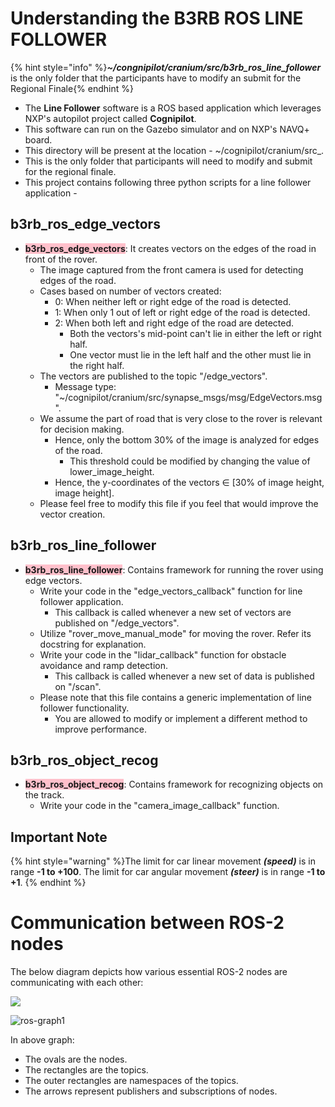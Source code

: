 
# Understanding the B3RB ROS LINE FOLLOWER

{% hint style="info" %}_**~/congnipilot/cranium/src/b3rb_ros_line_follower**_ is the only folder that the participants have to modify an submit for the Regional Finale{% endhint %}

- The **Line Follower** software is a ROS based application which leverages NXP's autopilot project called **Cognipilot**.
- This software can run on the Gazebo simulator and on NXP's NAVQ+ board.
- This directory will be present at the location - ~/cognipilot/cranium/src_. 
- This is the only folder that participants will need to modify and submit for the regional finale.
- This project contains following three python scripts for a line follower application -

## b3rb_ros_edge_vectors
- <span style="background-color: #FFC0CB; font-weight:bold">b3rb_ros_edge_vectors</span>: It creates vectors on the edges of the road in front of the rover.
  - The image captured from the front camera is used for detecting edges of the road.
  - Cases based on number of vectors created:
    - 0: When neither left or right edge of the road is detected.
    - 1: When only 1 out of left or right edge of the road is detected.
    - 2: When both left and right edge of the road are detected.
      - Both the vectors's mid-point can't lie in either the left or right half.
      - One vector must lie in the left half and the other must lie in the right half.
  - The vectors are published to the topic "/edge_vectors".
    - Message type: "~/cognipilot/cranium/src/synapse_msgs/msg/EdgeVectors.msg".
  - We assume the part of road that is very close to the rover is relevant for decision making.
    - Hence, only the bottom 30% of the image is analyzed for edges of the road.
      - This threshold could be modified by changing the value of lower_image_height.
    - Hence, the y-coordinates of the vectors ∈ [30% of image height, image height].
  - Please feel free to modify this file if you feel that would improve the vector creation.
 
## b3rb_ros_line_follower
- <span style="background-color: #FFC0CB; font-weight:bold"> b3rb_ros_line_follower</span>: Contains framework for running the rover using edge vectors.
  - Write your code in the "edge_vectors_callback" function for line follower application.
    - This callback is called whenever a new set of vectors are published on "/edge_vectors".
  - Utilize "rover_move_manual_mode" for moving the rover. Refer its docstring for explanation.
  - Write your code in the "lidar_callback" function for obstacle avoidance and ramp detection.
    - This callback is called whenever a new set of data is published on "/scan".
  - Please note that this file contains a generic implementation of line follower functionality.
    - You are allowed to modify or implement a different method to improve performance.
   
## b3rb_ros_object_recog
- <span style="background-color: #FFC0CB; font-weight:bold"> b3rb_ros_object_recog</span>: Contains framework for recognizing objects on the track.
  - Write your code in the "camera_image_callback" function.

## Important Note

{% hint style="warning" %}The limit for car linear movement _**(speed)**_ is in range **-1 to +100**.
The limit for car angular movement _**(steer)**_ is in range **-1 to +1**.
{% endhint %}

# Communication between ROS-2 nodes

The below diagram depicts how various essential ROS-2 nodes are communicating with each other:

![](<.gitbook/assets/AIM_2024/ros_graph.PNG>)

![ros-graph1](https://github.com/user-attachments/assets/9fb06484-875d-4903-b2cc-4582587698bc)

In above graph:
  - The ovals are the nodes.
  - The rectangles are the topics.
  - The outer rectangles are namespaces of the topics.
  - The arrows represent publishers and subscriptions of nodes.
